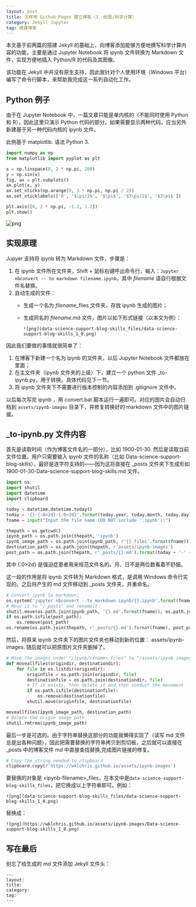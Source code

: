 ```yaml
---
layout: post
title: 怎样用 Github Pages 建立博客（3. 绘图/科学计算）
category: Jekyll Jupyter
tag: 搭建博客
---
```


本文基于前两篇的搭建 Jekyll 的基础上，向博客添加能够方便地撰写科学计算内容的功能，主要是通过 Jupyter Notebook 将 ipynb 文件转换为 Markdown 文件，实现方便地插入 Python/R 的代码及其图像。

该功能在 Jekyll 中并没有原生支持，因此我针对个人使用环境（Windows 平台）编写了命令行脚本，来帮助我完成这一系列自动化工作。

## Python 例子

由于在 Jupyter Notebook 中，一篇文章只能是单内核的（不能同时使用 Python 和 R），因此这里只演示 Python 代码的部分。如果需要显示两种代码，应当另外新建基于另一种代码内核的 ipynb 文件。

此例基于 matplotlib. 语法 Python 3.


```python
import numpy as np
from matplotlib import pyplot as plt

x = np.linspace(0, 2 * np.pi, 200)
y = np.sin(x)
fig, ax = plt.subplots()
ax.plot(x, y)
ax.set_xticks(np.arange(0, 3 * np.pi, np.pi / 2))
ax.set_xticklabels(['0', '$\pi/2$', '$\pi$', '$3\pi/2$', '$2\pi$'])

plt.axis([0, 2 * np.pi, -1.2, 1.2])
plt.show()
```


![png](https://wklchris.github.io/assets/ipynb-images/Data-science-support-blog-skills_1_0.png)


## 实现原理

Jupyer 支持将 ipynb 转为 Markdown 文件，步骤是：

1. 在 ipynb 文件所在文件夹，Shift + 鼠标右键呼出命令行，输入：`Jupyter nbconvert -- to markdown filename.ipynb`，其中 *filename* 请自行根据文件名替换。  
2. 自动生成的文件：
    - 生成一个名为 *filename*\_files 文件夹，存放 ipynb 生成的图片；  
    - 生成同名的 *filename*.md 文件，图片以如下形式链接（以本文为例）：
    
          ![png](data-science-support-blog-skills_files/data-science-support-blog-skills_1_0.png)
          
因此我们要做的事情就很简单了：

1. 在博客下新建一个名为 ipynb 的文件夹，以后 Jupyter Notebook 文件都放在里面；  
2. 在主文件夹（ipynb 文件夹的上级）下，建立一个 python 文件 \_to-ipynb.py，用于转换。具体代码见下一节。
3. 将 ipynb 文件夹下不需要进行版本控制的内容添加到 .gitignore 文件中。

以后每次写完 ipynb ，用 convert.bat 脚本运行一遍即可。对应的图片会自动归档到 `assets/ipynb-images` 目录下，并修复转换好的 markdown 文件中的图片链接。

## \_to-ipynb.py 文件内容

首先是读取时间（作为博客文件名的一部分），比如 1900-01-30. 然后是读取当前文件位置。用户只需要输入 ipynb 文件的名称（比如 Data-science-support-blog-skills），最好是连字符支持的——因为这将直接在 \_posts 文件夹下生成形如 1900-01-30-Data-science-support-blog-skills.md 文件。

```python
import os
import shutil
import datetime
import clipboard

today = datetime.datetime.today()
today = '{}-{:0>2d}-{:0>2d}'.format(today.year, today.month, today.day)
fname = input("Input the file name (DO NOT include '.ipynb'):")

thepath = os.getcwd()
ipynb_path = os.path.join(thepath, 'ipynb')
ipynb_image_path = os.path.join(ipynb_path, r'{}_files'.format(fname))
destination_path = os.path.join(thepath, r'assets/ipynb-images')
post_path = os.path.join(thepath, r'_posts/{}.md').format(today + '-' + fname)
```

其中 {:0>2d} 是强迫症患者用来规范文件名的。月、日不是两位数看着不舒服。

这一段的作用是将 ipynb 文件转为 Markdown 格式，是调用 Windows 命令行实现的。之后将产生的 md 文件移动到 \_posts 文件夹，并重命名。

```python
# Convert ipynb to markdown; 
os.system('jupyter nbconvert --to markdown ipynb/{}.ipynb'.format(fname))
# Move it to "/_posts" and renameit
shutil.move(os.path.join(ipynb_path, '{}.md'.format(fname)), os.path.join(thepath, r'_posts/{}.md').format(fname))
if os.path.isfile(post_path):
    os.remove(post_path)
os.rename(os.path.join(thepath, r'_posts/{}.md').format(fname), post_path)
```

然后，将原来 ipynb 文件夹下的图片文件夹也移动到新的位置： assets/ipynb-images. 随后就可以把原图片文件夹删掉了。

```python
# Move the images under "/ipynb/<fname>_files" to "/assets/ipynb-images"
def moveallfiles(origindir, destinationdir):
    for file in os.listdir(origindir):
        originfile = os.path.join(origindir, file)
        destinationfile = os.path.join(destinationdir, file)
        # If it exists, then delete it and then conduct the movement
        if os.path.isfile(destinationfile):
            os.remove(destinationfile)
        shutil.move(originfile, destinationfile)

moveallfiles(ipynb_image_path, destination_path)
# Delete the origin image path
shutil.rmtree(ipynb_image_path)
```

最后一步是可选的。由于字符串替换这部分的功能我懒得实现了（读写 md 文件总是出各种问题），因此把需要替换的字符串拷贝到剪切板，之后就可以直接在 \_posts 中的博客文件 md 中直接查找替换,完成图片链接的修复。

```python
# Copy the string needed to clipboard
clipboard.copy(r'https://wklchris.github.io/assets/ipynb-images')
```

要替换的对象是 \<ipynb-filename\>\_files，在本文中是`data-science-support-blog-skills_files`，把它换成以上字符串即可。例如：

    ![png](data-science-support-blog-skills_files/data-science-support-blog-skills_1_0.png)
    
替换成：

    ![png](https://wklchris.github.io/assets/ipynb-images/Data-science-support-blog-skills_1_0.png)

## 写在最后

别忘了给生成的 md 文件添加 Jekyll 文件头：
```
---
layout: 
title: 
category: 
tag: 
---
```
